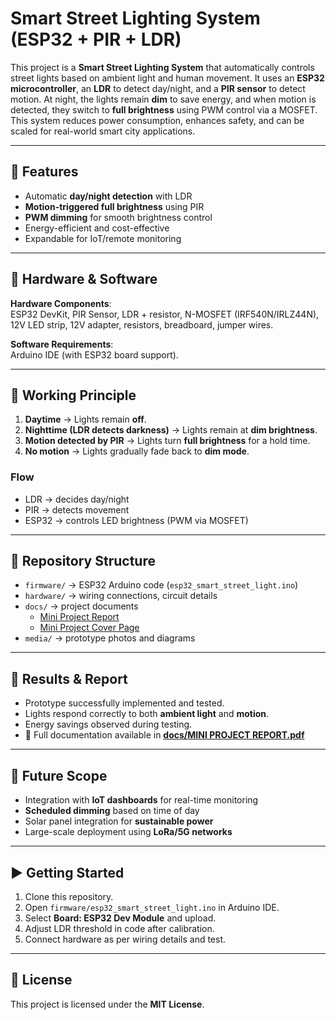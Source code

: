 # Smart Street Lighting System (ESP32 + PIR + LDR)

This project is a **Smart Street Lighting System** that automatically controls street lights based on ambient light and human movement. It uses an **ESP32 microcontroller**, an **LDR** to detect day/night, and a **PIR sensor** to detect motion. At night, the lights remain **dim** to save energy, and when motion is detected, they switch to **full brightness** using PWM control via a MOSFET. This system reduces power consumption, enhances safety, and can be scaled for real-world smart city applications.

---

## 🔹 Features
- Automatic **day/night detection** with LDR  
- **Motion-triggered full brightness** using PIR  
- **PWM dimming** for smooth brightness control  
- Energy-efficient and cost-effective  
- Expandable for IoT/remote monitoring  

---

## 🔹 Hardware & Software
**Hardware Components**:  
ESP32 DevKit, PIR Sensor, LDR + resistor, N-MOSFET (IRF540N/IRLZ44N), 12V LED strip, 12V adapter, resistors, breadboard, jumper wires.  

**Software Requirements**:  
Arduino IDE (with ESP32 board support).  

---

## 🔹 Working Principle
1. **Daytime** → Lights remain **off**.  
2. **Nighttime (LDR detects darkness)** → Lights remain at **dim brightness**.  
3. **Motion detected by PIR** → Lights turn **full brightness** for a hold time.  
4. **No motion** → Lights gradually fade back to **dim mode**.  

### Flow
- LDR → decides day/night  
- PIR → detects movement  
- ESP32 → controls LED brightness (PWM via MOSFET)  

---

## 🔹 Repository Structure
- `firmware/` → ESP32 Arduino code (`esp32_smart_street_light.ino`)  
- `hardware/` → wiring connections, circuit details  
- `docs/` → project documents  
  - [Mini Project Report](docs/MINI%20PROJECT%20REPORT.pdf)  
  - [Mini Project Cover Page](docs/mini%20project%20COVER%20PAGE.pdf)  
- `media/` → prototype photos and diagrams  

---

## 🔹 Results & Report
- Prototype successfully implemented and tested.  
- Lights respond correctly to both **ambient light** and **motion**.  
- Energy savings observed during testing.  
- 📑 Full documentation available in **[docs/MINI PROJECT REPORT.pdf](docs/MINI%20PROJECT%20REPORT.pdf)**  

---

## 🔹 Future Scope
- Integration with **IoT dashboards** for real-time monitoring  
- **Scheduled dimming** based on time of day  
- Solar panel integration for **sustainable power**  
- Large-scale deployment using **LoRa/5G networks**  

---

## ▶️ Getting Started
1. Clone this repository.  
2. Open `firmware/esp32_smart_street_light.ino` in Arduino IDE.  
3. Select **Board: ESP32 Dev Module** and upload.  
4. Adjust LDR threshold in code after calibration.  
5. Connect hardware as per wiring details and test.  

---

## 📌 License
This project is licensed under the **MIT License**.  

